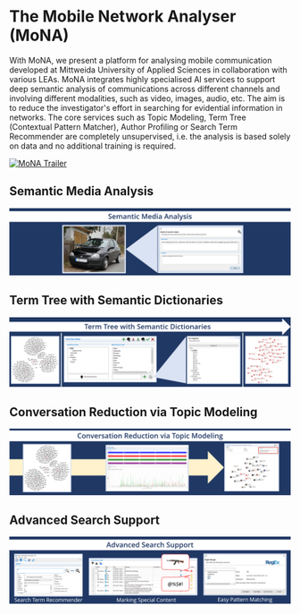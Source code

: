 # The Mobile Network Analyser (MoNA)
With MoNA, we present a platform for analysing mobile communication developed at Mittweida University of Applied Sciences in collaboration with various LEAs. MoNA integrates highly specialised AI services to support deep semantic analysis of communications across different channels and involving different modalities, such as video, images, audio, etc. The aim is to reduce the investigator's effort in searching for evidential information in networks. The core services such as Topic Modeling, Term Tree (Contextual Pattern Matcher), Author Profiling or Search Term Recommender are completely unsupervised, i.e. the analysis is based solely on data and no additional training is required.

[![MoNA Trailer](https://i9.ytimg.com/vi_webp/CizA543R_1s/mq1.webp?sqp=CMjUm6QG-oaymwEmCMACELQB8quKqQMa8AEB-AH-CYAC0AWKAgwIABABGFogXyhlMA8=&rs=AOn4CLDiRS62b6RqSsk5HsF5CFYJUptcCg)](https://www.youtube.com/embed/CizA543R_1s)

## Semantic Media Analysis
![Semantic Media Analysis](images/semantic_media_analysis.png)

## Term Tree with Semantic Dictionaries
![Term Tree with Semantic Dictionaries](images/termtree.png)

## Conversation Reduction via Topic Modeling
![Conversation Reduction via Topic Modeling](images/topic_modeling.png)

## Advanced Search Support
![Advanced Search Support](images/search_support.png)

